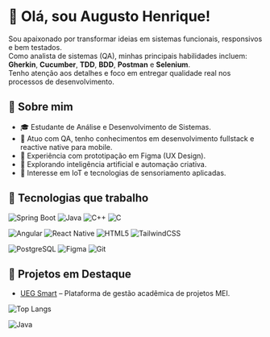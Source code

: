 # 👋 Olá, sou Augusto Henrique! 

Sou apaixonado por transformar ideias em sistemas funcionais, responsivos e bem testados.  
Como analista de sistemas (QA), minhas principais habilidades incluem: **Gherkin**, **Cucumber**, **TDD**, **BDD**, **Postman** e **Selenium**.  
Tenho atenção aos detalhes e foco em entregar qualidade real nos processos de desenvolvimento.

## 🧠 Sobre mim

- 🎓 Estudante de Análise e Desenvolvimento de Sistemas.
- 💼 Atuo com QA, tenho conhecimentos em desenvolvimento fullstack e reactive native para mobile.
- 🎨 Experiência com prototipação em Figma (UX Design).
- 🤖 Explorando inteligência artificial e automação criativa.
- 🌌 Interesse em IoT e tecnologias de sensoriamento aplicadas.

## 🚀 Tecnologias que trabalho

![Spring Boot](https://img.shields.io/badge/Spring_Boot-6DB33F?style=flat&logo=spring-boot&logoColor=white)
![Java](https://img.shields.io/badge/Java-ED8B00?style=flat&logo=openjdk&logoColor=white)
![C++](https://img.shields.io/badge/C++-00599C?style=flat&logo=c%2B%2B&logoColor=white)
![C](https://img.shields.io/badge/%E2%80%8B-00599C?style=flat&logo=c&logoColor=white)

![Angular](https://img.shields.io/badge/Angular-DD0031?style=flat&logo=angular&logoColor=white)
![React Native](https://img.shields.io/badge/React_Native-20232A?style=flat&logo=react&logoColor=61DAFB)
![HTML5](https://img.shields.io/badge/HTML5-E34F26?style=flat&logo=html5&logoColor=white)
![TailwindCSS](https://img.shields.io/badge/Tailwind_CSS-38B2AC?style=flat&logo=tailwind-css&logoColor=white)

![PostgreSQL](https://img.shields.io/badge/PostgreSQL-336791?style=flat&logo=postgresql&logoColor=white)
![Figma](https://img.shields.io/badge/Figma-6A1B9A?style=flat&logo=figma&logoColor=white)
![Git](https://img.shields.io/badge/Git-F05032?style=flat&logo=git&logoColor=white)

## 📁 Projetos em Destaque

- [UEG Smart](https://uegsmart.online/) – Plataforma de gestão acadêmica de projetos MEI.

![Top Langs](https://github-readme-stats.vercel.app/api/top-langs/?username=Guttester&layout=compact&theme=radical)
<!-- Simulação -->
![Java](https://img.shields.io/badge/Java-100%25-yellow?style=flat-square&logo=java)


